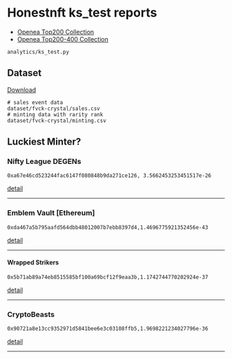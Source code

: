 # Honestnft ks_test reports
- [Openea Top200 Collection](collections24.md)
- [Openea Top200-400 Collection](topCollection200.md)

``` 
analytics/ks_test.py
```

## Dataset

[Download](https://fhirchina.com/dataset.tar.gz)

``` shell
# sales event data
dataset/fvck-crystal/sales.csv
# minting data with rarity rank
dataset/fvck-crystal/minting.csv
```

## Luckiest Minter?

### Nifty League DEGENs
``` shell
0xa67e46cd523244fac6147f080848b9da271ce126, 3.5662453253451517e-26 
```

[detail](https://github.com/lljxx1/nft-analytics-dataset/blob/main/reports/topCollection200.md#0xa67e46cd523244fac6147f080848b9da271ce126)

---

### Emblem Vault [Ethereum]
``` shell
0xda467a5b795aafd564dbb48012007b7ebb8397d4,1.4696775921352456e-43  
```
[detail](https://github.com/lljxx1/nft-analytics-dataset/blob/main/reports/topCollection200.md#0xda467a5b795aafd564dbb48012007b7ebb8397d4)

---

#### Wrapped Strikers
``` shell
0x5b71ab89a74eb8515585bf100a69bcf12f9eaa3b,1.1742744770202924e-37  
```
[detail](https://github.com/lljxx1/nft-analytics-dataset/blob/main/reports/collections24.md#0x5b71ab89a74eb8515585bf100a69bcf12f9eaa3b)

---

### CryptoBeasts
``` shell
0x90721a8e13cc9352971d5841bee6e3c03108ffb5,1.9698221234027796e-36
```
[detail](https://github.com/lljxx1/nft-analytics-dataset/blob/main/reports/collections24.md#0x90721a8e13cc9352971d5841bee6e3c03108ffb5)

---
